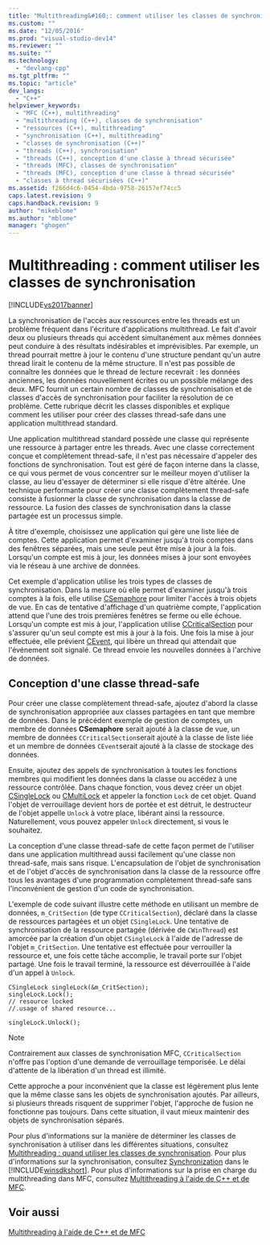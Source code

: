 ```yaml
---
title: "Multithreading&#160;: comment utiliser les classes de synchronisation | Microsoft Docs"
ms.custom: ""
ms.date: "12/05/2016"
ms.prod: "visual-studio-dev14"
ms.reviewer: ""
ms.suite: ""
ms.technology: 
  - "devlang-cpp"
ms.tgt_pltfrm: ""
ms.topic: "article"
dev_langs: 
  - "C++"
helpviewer_keywords: 
  - "MFC (C++), multithreading"
  - "multithreading (C++), classes de synchronisation"
  - "ressources (C++), multithreading"
  - "synchronisation (C++), multithreading"
  - "classes de synchronisation (C++)"
  - "threads (C++), synchronisation"
  - "threads (C++), conception d'une classe à thread sécurisée"
  - "threads (MFC), classes de synchronisation"
  - "threads (MFC), conception d'une classe à thread sécurisée"
  - "classes à thread sécurisées (C++)"
ms.assetid: f266d4c6-0454-4bda-9758-26157ef74cc5
caps.latest.revision: 9
caps.handback.revision: 9
author: "mikeblome"
ms.author: "mblome"
manager: "ghogen"
---
```

# Multithreading&#160;: comment utiliser les classes de synchronisation
[!INCLUDE[vs2017banner](../assembler/inline/includes/vs2017banner.md)]

La synchronisation de l'accès aux ressources entre les threads est un problème fréquent dans l'écriture d'applications multithread.  Le fait d'avoir deux ou plusieurs threads qui accèdent simultanément aux mêmes données peut conduire à des résultats indésirables et imprévisibles.  Par exemple, un thread pourrait mettre à jour le contenu d'une structure pendant qu'un autre thread lirait le contenu de la même structure.  Il n'est pas possible de connaître les données que le thread de lecture recevrait : les données anciennes, les données nouvellement écrites ou un possible mélange des deux.  MFC fournit un certain nombre de classes de synchronisation et de classes d'accès de synchronisation pour faciliter la résolution de ce problème.  Cette rubrique décrit les classes disponibles et explique comment les utiliser pour créer des classes thread\-safe dans une application multithread standard.  
  
 Une application multithread standard possède une classe qui représente une ressource à partager entre les threads.  Avec une classe correctement conçue et complètement thread\-safe, il n'est pas nécessaire d'appeler des fonctions de synchronisation.  Tout est géré de façon interne dans la classe, ce qui vous permet de vous concentrer sur le meilleur moyen d'utiliser la classe, au lieu d'essayer de déterminer si elle risque d'être altérée.  Une technique performante pour créer une classe complètement thread\-safe consiste à fusionner la classe de synchronisation dans la classe de ressource.  La fusion des classes de synchronisation dans la classe partagée est un processus simple.  
  
 À titre d'exemple, choisissez une application qui gère une liste liée de comptes.  Cette application permet d'examiner jusqu'à trois comptes dans des fenêtres séparées, mais une seule peut être mise à jour à la fois.  Lorsqu'un compte est mis à jour, les données mises à jour sont envoyées via le réseau à une archive de données.  
  
 Cet exemple d'application utilise les trois types de classes de synchronisation.  Dans la mesure où elle permet d'examiner jusqu'à trois comptes à la fois, elle utilise [CSemaphore](../mfc/reference/csemaphore-class.md) pour limiter l'accès à trois objets de vue.  En cas de tentative d'affichage d'un quatrième compte, l'application attend que l'une des trois premières fenêtres se ferme ou elle échoue.  Lorsqu'un compte est mis à jour, l'application utilise [CCriticalSection](../mfc/reference/ccriticalsection-class.md) pour s'assurer qu'un seul compte est mis à jour à la fois.  Une fois la mise à jour effectuée, elle prévient [CEvent](../mfc/reference/cevent-class.md), qui libère un thread qui attendait que l'événement soit signalé.  Ce thread envoie les nouvelles données à l'archive de données.  
  
##  <a name="_mfc_designing_a_thread.2d.safe_class"></a> Conception d'une classe thread\-safe  
 Pour créer une classe complètement thread\-safe, ajoutez d'abord la classe de synchronisation appropriée aux classes partagées en tant que membre de données.  Dans le précédent exemple de gestion de comptes, un membre de données **CSemaphore** serait ajouté à la classe de vue, un membre de données `CCriticalSection`serait ajouté à la classe de liste liée et un membre de données `CEvent`serait ajouté à la classe de stockage des données.  
  
 Ensuite, ajoutez des appels de synchronisation à toutes les fonctions membres qui modifient les données dans la classe ou accédez à une ressource contrôlée.  Dans chaque fonction, vous devez créer un objet [CSingleLock](../mfc/reference/csinglelock-class.md) ou [CMultiLock](../mfc/reference/cmultilock-class.md) et appeler la fonction `Lock` de cet objet.  Quand l'objet de verrouillage devient hors de portée et est détruit, le destructeur de l'objet appelle `Unlock` à votre place, libérant ainsi la ressource.  Naturellement, vous pouvez appeler `Unlock` directement, si vous le souhaitez.  
  
 La conception d'une classe thread\-safe de cette façon permet de l'utiliser dans une application multithread aussi facilement qu'une classe non thread\-safe, mais sans risque.  L'encapsulation de l'objet de synchronisation et de l'objet d'accès de synchronisation dans la classe de la ressource offre tous les avantages d'une programmation complètement thread\-safe sans l'inconvénient de gestion d'un code de synchronisation.  
  
 L'exemple de code suivant illustre cette méthode en utilisant un membre de données, `m_CritSection` \(de type `CCriticalSection`\), déclaré dans la classe de ressources partagées et un objet `CSingleLock`.  Une tentative de synchronisation de la ressource partagée \(dérivée de `CWinThread`\) est amorcée par la création d'un objet `CSingleLock` à l'aide de l'adresse de l'objet `m_CritSection`.  Une tentative est effectuée pour verrouiller la ressource et, une fois cette tâche accomplie, le travail porte sur l'objet partagé.  Une fois le travail terminé, la ressource est déverrouillée à l'aide d'un appel à `Unlock`.  
  
```  
CSingleLock singleLock(&m_CritSection);  
singleLock.Lock();  
// resource locked  
//.usage of shared resource...  
  
singleLock.Unlock();  
```  
  
> [!NOTE]
>  Contrairement aux classes de synchronisation MFC, `CCriticalSection` n'offre pas l'option d'une demande de verrouillage temporisée.  Le délai d'attente de la libération d'un thread est illimité.  
  
 Cette approche a pour inconvénient que la classe est légèrement plus lente que la même classe sans les objets de synchronisation ajoutés.  Par ailleurs, si plusieurs threads risquent de supprimer l'objet, l'approche de fusion ne fonctionne pas toujours.  Dans cette situation, il vaut mieux maintenir des objets de synchronisation séparés.  
  
 Pour plus d'informations sur la manière de déterminer les classes de synchronisation à utiliser dans les différentes situations, consultez [Multithreading : quand utiliser les classes de synchronisation](../parallel/multithreading-when-to-use-the-synchronization-classes.md).  Pour plus d'informations sur la synchronisation, consultez [Synchronization](http://msdn.microsoft.com/library/windows/desktop/ms686353) dans le [!INCLUDE[winsdkshort](../atl/reference/includes/winsdkshort_md.md)].  Pour plus d'informations sur la prise en charge du multithreading dans MFC, consultez [Multithreading à l'aide de C\+\+ et de MFC](../parallel/multithreading-with-cpp-and-mfc.md).  
  
## Voir aussi  
 [Multithreading à l'aide de C\+\+ et de MFC](../parallel/multithreading-with-cpp-and-mfc.md)
